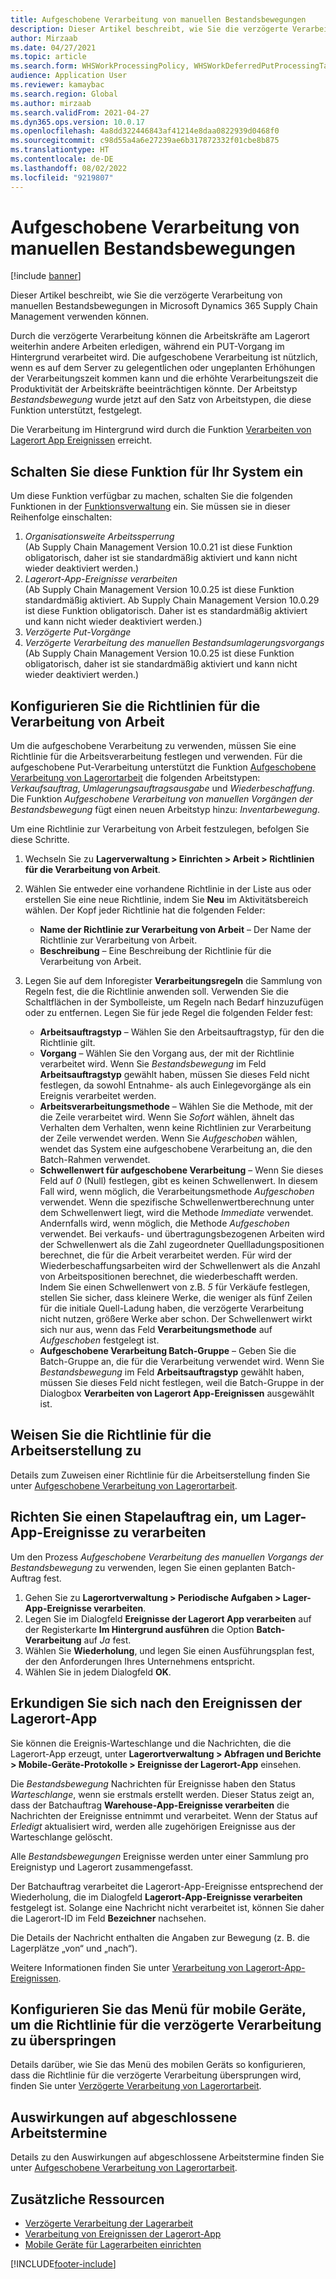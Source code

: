 ```yaml
---
title: Aufgeschobene Verarbeitung von manuellen Bestandsbewegungen
description: Dieser Artikel beschreibt, wie Sie die verzögerte Verarbeitung von manuellen Bestandsbewegungen in Microsoft Dynamics 365 Supply Chain Management verwenden können.
author: Mirzaab
ms.date: 04/27/2021
ms.topic: article
ms.search.form: WHSWorkProcessingPolicy, WHSWorkDeferredPutProcessingTask
audience: Application User
ms.reviewer: kamaybac
ms.search.region: Global
ms.author: mirzaab
ms.search.validFrom: 2021-04-27
ms.dyn365.ops.version: 10.0.17
ms.openlocfilehash: 4a8dd322446843af41214e8daa0822939d0468f0
ms.sourcegitcommit: c98d55a4a6e27239ae6b317872332f01cbe8b875
ms.translationtype: HT
ms.contentlocale: de-DE
ms.lasthandoff: 08/02/2022
ms.locfileid: "9219807"
---
```

# <a name="deferred-processing-of-manual-inventory-movement"></a>Aufgeschobene Verarbeitung von manuellen Bestandsbewegungen

[!include [banner](../includes/banner.md)]

Dieser Artikel beschreibt, wie Sie die verzögerte Verarbeitung von manuellen Bestandsbewegungen in Microsoft Dynamics 365 Supply Chain Management verwenden können.

Durch die verzögerte Verarbeitung können die Arbeitskräfte am Lagerort weiterhin andere Arbeiten erledigen, während ein PUT-Vorgang im Hintergrund verarbeitet wird. Die aufgeschobene Verarbeitung ist nützlich, wenn es auf dem Server zu gelegentlichen oder ungeplanten Erhöhungen der Verarbeitungszeit kommen kann und die erhöhte Verarbeitungszeit die Produktivität der Arbeitskräfte beeinträchtigen könnte. Der Arbeitstyp *Bestandsbewegung* wurde jetzt auf den Satz von Arbeitstypen, die diese Funktion unterstützt, festgelegt.

Die Verarbeitung im Hintergrund wird durch die Funktion [Verarbeiten von Lagerort App Ereignissen](warehouse-app-events.md) erreicht.

## <a name="turn-on-this-feature-for-your-system"></a>Schalten Sie diese Funktion für Ihr System ein

Um diese Funktion verfügbar zu machen, schalten Sie die folgenden Funktionen in der [Funktionsverwaltung](../../fin-ops-core/fin-ops/get-started/feature-management/feature-management-overview.md) ein. Sie müssen sie in dieser Reihenfolge einschalten:

1. *Organisationsweite Arbeitssperrung*<br>(Ab Supply Chain Management Version 10.0.21 ist diese Funktion obligatorisch, daher ist sie standardmäßig aktiviert und kann nicht wieder deaktiviert werden.)
1. *Lagerort-App-Ereignisse verarbeiten*<br>(Ab Supply Chain Management Version 10.0.25 ist diese Funktion standardmäßig aktiviert. Ab Supply Chain Management Version 10.0.29 ist diese Funktion obligatorisch. Daher ist es standardmäßig aktiviert und kann nicht wieder deaktiviert werden.)
1. *Verzögerte Put-Vorgänge*
1. *Verzögerte Verarbeitung des manuellen Bestandsumlagerungsvorgangs*<br>(Ab Supply Chain Management Version 10.0.25 ist diese Funktion obligatorisch, daher ist sie standardmäßig aktiviert und kann nicht wieder deaktiviert werden.)

## <a name="configure-the-work-processing-policies"></a>Konfigurieren Sie die Richtlinien für die Verarbeitung von Arbeit

Um die aufgeschobene Verarbeitung zu verwenden, müssen Sie eine Richtlinie für die Arbeitsverarbeitung festlegen und verwenden. Für die aufgeschobene Put-Verarbeitung unterstützt die Funktion [Aufgeschobene Verarbeitung von Lagerortarbeit](deferred-put.md) die folgenden Arbeitstypen: *Verkaufsauftrag*, *Umlagerungsauftragsausgabe* und *Wiederbeschaffung*. Die Funktion *Aufgeschobene Verarbeitung von manuellen Vorgängen der Bestandsbewegung* fügt einen neuen Arbeitstyp hinzu: *Inventarbewegung*.

Um eine Richtlinie zur Verarbeitung von Arbeit festzulegen, befolgen Sie diese Schritte.

1. Wechseln Sie zu **Lagerverwaltung \> Einrichten \> Arbeit \> Richtlinien für die Verarbeitung von Arbeit**.
1. Wählen Sie entweder eine vorhandene Richtlinie in der Liste aus oder erstellen Sie eine neue Richtlinie, indem Sie **Neu** im Aktivitätsbereich wählen. Der Kopf jeder Richtlinie hat die folgenden Felder:

    - **Name der Richtlinie zur Verarbeitung von Arbeit** – Der Name der Richtlinie zur Verarbeitung von Arbeit.
    - **Beschreibung** – Eine Beschreibung der Richtlinie für die Verarbeitung von Arbeit.

1. Legen Sie auf dem Inforegister **Verarbeitungsregeln** die Sammlung von Regeln fest, die die Richtlinie anwenden soll. Verwenden Sie die Schaltflächen in der Symbolleiste, um Regeln nach Bedarf hinzuzufügen oder zu entfernen. Legen Sie für jede Regel die folgenden Felder fest:

    - **Arbeitsauftragstyp** – Wählen Sie den Arbeitsauftragstyp, für den die Richtlinie gilt.
    - **Vorgang** – Wählen Sie den Vorgang aus, der mit der Richtlinie verarbeitet wird. Wenn Sie *Bestandsbewegung* im Feld **Arbeitsauftragstyp** gewählt haben, müssen Sie dieses Feld nicht festlegen, da sowohl Entnahme- als auch Einlegevorgänge als ein Ereignis verarbeitet werden.
    - **Arbeitsverarbeitungsmethode** – Wählen Sie die Methode, mit der die Zeile verarbeitet wird. Wenn Sie *Sofort* wählen, ähnelt das Verhalten dem Verhalten, wenn keine Richtlinien zur Verarbeitung der Zeile verwendet werden. Wenn Sie *Aufgeschoben* wählen, wendet das System eine aufgeschobene Verarbeitung an, die den Batch-Rahmen verwendet.
    - **Schwellenwert für aufgeschobene Verarbeitung** – Wenn Sie dieses Feld auf *0* (Null) festlegen, gibt es keinen Schwellenwert. In diesem Fall wird, wenn möglich, die Verarbeitungsmethode *Aufgeschoben* verwendet. Wenn die spezifische Schwellenwertberechnung unter dem Schwellenwert liegt, wird die Methode *Immediate* verwendet. Andernfalls wird, wenn möglich, die Methode *Aufgeschoben* verwendet. Bei verkaufs- und übertragungsbezogenen Arbeiten wird der Schwellenwert als die Zahl zugeordneter Quellladungspositionen berechnet, die für die Arbeit verarbeitet werden. Für wird der Wiederbeschaffungsarbeiten wird der Schwellenwert als die Anzahl von Arbeitspositionen berechnet, die wiederbeschafft werden. Indem Sie einen Schwellenwert von z.B. *5* für Verkäufe festlegen, stellen Sie sicher, dass kleinere Werke, die weniger als fünf Zeilen für die initiale Quell-Ladung haben, die verzögerte Verarbeitung nicht nutzen, größere Werke aber schon. Der Schwellenwert wirkt sich nur aus, wenn das Feld **Verarbeitungsmethode** auf *Aufgeschoben* festgelegt ist.
    - **Aufgeschobene Verarbeitung Batch-Gruppe** – Geben Sie die Batch-Gruppe an, die für die Verarbeitung verwendet wird. Wenn Sie *Bestandsbewegung* im Feld **Arbeitsauftragstyp** gewählt haben, müssen Sie dieses Feld nicht festlegen, weil die Batch-Gruppe in der Dialogbox **Verarbeiten von Lagerort App-Ereignissen** ausgewählt ist.

## <a name="assign-the-work-creation-policy"></a>Weisen Sie die Richtlinie für die Arbeitserstellung zu

Details zum Zuweisen einer Richtlinie für die Arbeitserstellung finden Sie unter [Aufgeschobene Verarbeitung von Lagerortarbeit](deferred-put.md).

## <a name="set-up-a-batch-job-to-process-warehouse-app-events"></a>Richten Sie einen Stapelauftrag ein, um Lager-App-Ereignisse zu verarbeiten

Um den Prozess *Aufgeschobene Verarbeitung des manuellen Vorgangs der Bestandsbewegung* zu verwenden, legen Sie einen geplanten Batch-Auftrag fest.

1. Gehen Sie zu **Lagerortverwaltung \> Periodische Aufgaben \> Lager-App-Ereignisse verarbeiten**.
1. Legen Sie im Dialogfeld **Ereignisse der Lagerort App verarbeiten** auf der Registerkarte **Im Hintergrund ausführen** die Option **Batch-Verarbeitung** auf *Ja* fest.
1. Wählen Sie **Wiederholung**, und legen Sie einen Ausführungsplan fest, der den Anforderungen Ihres Unternehmens entspricht.
1. Wählen Sie in jedem Dialogfeld **OK**.

## <a name="inquire-about-the-warehouse-app-events"></a>Erkundigen Sie sich nach den Ereignissen der Lagerort-App

Sie können die Ereignis-Warteschlange und die Nachrichten, die die Lagerort-App erzeugt, unter **Lagerortverwaltung \> Abfragen und Berichte \> Mobile-Geräte-Protokolle \> Ereignisse der Lagerort-App** einsehen.

Die *Bestandsbewegung* Nachrichten für Ereignisse haben den Status *Warteschlange*, wenn sie erstmals erstellt werden. Dieser Status zeigt an, dass der Batchauftrag **Warehouse-App-Ereignisse verarbeiten** die Nachrichten der Ereignisse entnimmt und verarbeitet. Wenn der Status auf *Erledigt* aktualisiert wird, werden alle zugehörigen Ereignisse aus der Warteschlange gelöscht.

Alle *Bestandsbewegungen* Ereignisse werden unter einer Sammlung pro Ereignistyp und Lagerort zusammengefasst.

Der Batchauftrag verarbeitet die Lagerort-App-Ereignisse entsprechend der Wiederholung, die im Dialogfeld **Lagerort-App-Ereignisse verarbeiten** festgelegt ist. Solange eine Nachricht nicht verarbeitet ist, können Sie daher die Lagerort-ID im Feld **Bezeichner** nachsehen.

Die Details der Nachricht enthalten die Angaben zur Bewegung (z. B. die Lagerplätze „von“ und „nach“).

Weitere Informationen finden Sie unter [Verarbeitung von Lagerort-App-Ereignissen](warehouse-app-events.md).

## <a name="configure-the-mobile-device-menu-to-skip-the-deferred-processing-policy"></a>Konfigurieren Sie das Menü für mobile Geräte, um die Richtlinie für die verzögerte Verarbeitung zu überspringen

Details darüber, wie Sie das Menü des mobilen Geräts so konfigurieren, dass die Richtlinie für die verzögerte Verarbeitung übersprungen wird, finden Sie unter [Verzögerte Verarbeitung von Lagerortarbeit](deferred-put.md).

## <a name="impact-on-closed-work-dates"></a>Auswirkungen auf abgeschlossene Arbeitstermine

Details zu den Auswirkungen auf abgeschlossene Arbeitstermine finden Sie unter [Aufgeschobene Verarbeitung von Lagerortarbeit](deferred-put.md).

## <a name="additional-resources"></a>Zusätzliche Ressourcen

- [Verzögerte Verarbeitung der Lagerarbeit](deferred-put.md)
- [Verarbeitung von Ereignissen der Lagerort-App](warehouse-app-events.md)
- [Mobile Geräte für Lagerarbeiten einrichten](configure-mobile-devices-warehouse.md)

[!INCLUDE[footer-include](../../includes/footer-banner.md)]
